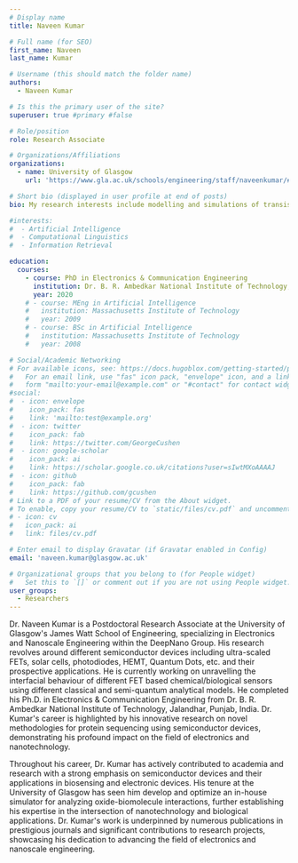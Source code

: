 ```yaml
---
# Display name
title: Naveen Kumar

# Full name (for SEO)
first_name: Naveen 
last_name: Kumar

# Username (this should match the folder name)
authors:
  - Naveen Kumar

# Is this the primary user of the site?
superuser: true #primary #false

# Role/position
role: Research Associate 

# Organizations/Affiliations
organizations:
  - name: University of Glasgow
    url: 'https://www.gla.ac.uk/schools/engineering/staff/naveenkumar/#'

# Short bio (displayed in user profile at end of posts)
bio: My research interests include modelling and simulations of transistors, memories, biosensors. 

#interests:
#  - Artificial Intelligence
#  - Computational Linguistics
#  - Information Retrieval

education:
  courses:
    - course: PhD in Electronics & Communication Engineering
      institution: Dr. B. R. Ambedkar National Institute of Technology, Jalandhar, Punjab, India
      year: 2020
    # - course: MEng in Artificial Intelligence
    #   institution: Massachusetts Institute of Technology
    #   year: 2009
    # - course: BSc in Artificial Intelligence
    #   institution: Massachusetts Institute of Technology
    #   year: 2008

# Social/Academic Networking
# For available icons, see: https://docs.hugoblox.com/getting-started/page-builder/#icons
#   For an email link, use "fas" icon pack, "envelope" icon, and a link in the
#   form "mailto:your-email@example.com" or "#contact" for contact widget.
#social:
#  - icon: envelope
#    icon_pack: fas
#    link: 'mailto:test@example.org'
#  - icon: twitter
#    icon_pack: fab
#    link: https://twitter.com/GeorgeCushen
#  - icon: google-scholar
#    icon_pack: ai
#    link: https://scholar.google.co.uk/citations?user=sIwtMXoAAAAJ
#  - icon: github
#    icon_pack: fab
#    link: https://github.com/gcushen
# Link to a PDF of your resume/CV from the About widget.
# To enable, copy your resume/CV to `static/files/cv.pdf` and uncomment the lines below.
# - icon: cv
#   icon_pack: ai
#   link: files/cv.pdf

# Enter email to display Gravatar (if Gravatar enabled in Config)
email: 'naveen.kumar@glasgow.ac.uk'

# Organizational groups that you belong to (for People widget)
#   Set this to `[]` or comment out if you are not using People widget.
user_groups:
  - Researchers
--- 
```

Dr. Naveen Kumar is a Postdoctoral Research Associate at the University of Glasgow's James Watt School of Engineering, specializing in Electronics and Nanoscale Engineering within the DeepNano Group. His research revolves around different semiconductor devices including ultra-scaled FETs, solar cells, photodiodes, HEMT, Quantum Dots, etc. and their prospective applications. He is currently working on unravelling the interfacial behaviour of different FET based chemical/biological sensors using different classical and semi-quantum analytical models. He completed his Ph.D. in Electronics & Communication Engineering from Dr. B. R. Ambedkar National Institute of Technology, Jalandhar, Punjab, India. Dr. Kumar's career is highlighted by his innovative research on novel methodologies for protein sequencing using semiconductor devices, demonstrating his profound impact on the field of electronics and nanotechnology.
 
Throughout his career, Dr. Kumar has actively contributed to academia and research with a strong emphasis on semiconductor devices and their applications in biosensing and electronic devices. His tenure at the University of Glasgow has seen him develop and optimize an in-house simulator for analyzing oxide-biomolecule interactions, further establishing his expertise in the intersection of nanotechnology and biological applications. Dr. Kumar's work is underpinned by numerous publications in prestigious journals and significant contributions to research projects, showcasing his dedication to advancing the field of electronics and nanoscale engineering.